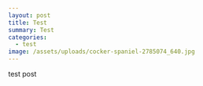 ```yaml
---
layout: post
title: Test
summary: Test
categories:
  - test
image: /assets/uploads/cocker-spaniel-2785074_640.jpg
---
```

test post